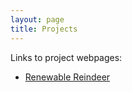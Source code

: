 ```yaml
---
layout: page
title: Projects
---
```


Links to project webpages:

* [Renewable Reindeer](http://www.nina.no/english/Research/Projects/Renewable-Reindeer)
